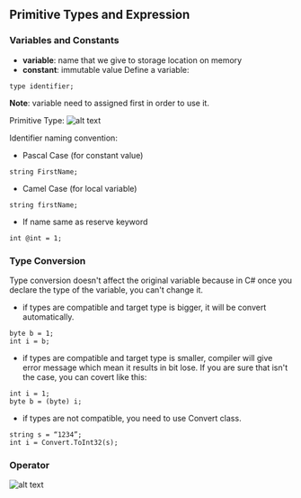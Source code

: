 ## Primitive Types and Expression
### Variables and Constants
- **variable**: name that we give to storage location on memory
- **constant**: immutable value
Define a variable:
```
type identifier;
```
**Note**: variable need to assigned first in order to use it.

Primitive Type:
![alt text](https://csharpcorner-mindcrackerinc.netdna-ssl.com/UploadFile/BlogImages/09152017113244AM/datatypes.PNG)

Identifier naming convention:
- Pascal Case (for constant value)
```
string FirstName;
```
- Camel Case (for local variable)
```
string firstName;
```
- If name same as reserve keyword
```
int @int = 1;
```

### Type Conversion
Type conversion doesn't affect the original variable because in C# once you declare the type of the variable, you can't change it.
- if types are compatible and target type is bigger, it will be convert automatically.
```
byte b = 1;
int i = b;
```
- if types are compatible and target type is smaller, compiler will give error message which mean it results in bit lose. If you are sure that isn't the case, you can covert like this:
```
int i = 1;
byte b = (byte) i;
```
- if types are not compatible, you need to use Convert class.
```
string s = “1234”;
int i = Convert.ToInt32(s);
```

### Operator
![alt text](https://i0.wp.com/blog.submain.com/wp-content/uploads/2019/04/operators_table_2.png?resize=1500%2C1941&ssl=1)